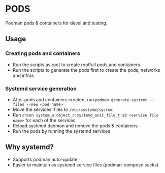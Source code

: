 # PODS

Podman pods & containers for devel and testing.

## Usage

### Creating pods and containers

* Run the scripts as root to create rootfull pods and containers
* Run the scripts to generate the pods first to create the pods, networks and infras

### Systemd service generation

* After pods and containers created, run `podman generate-systemd --files --new <pod name>`
* Move the services' files to `/etc/systemd/system`
* Run `chcon system_u:object_r:systemd_unit_file_t:s0 <service file name>` for each of the services
* Reload systemd daemon and remove the pods & containers
* Run the pods by running the systemd services

## Why systemd?

* Supports podman auto-update
* Easier to maintain as systemd service files (podman-compose sucks)